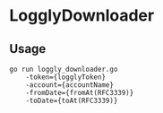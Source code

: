 # LogglyDownloader

## Usage

```
go run loggly_downloader.go 
    -token={logglyToken}
    -account={accountName}
    -fromDate={fromAt(RFC3339)}
    -toDate={toAt(RFC3339)}
```
